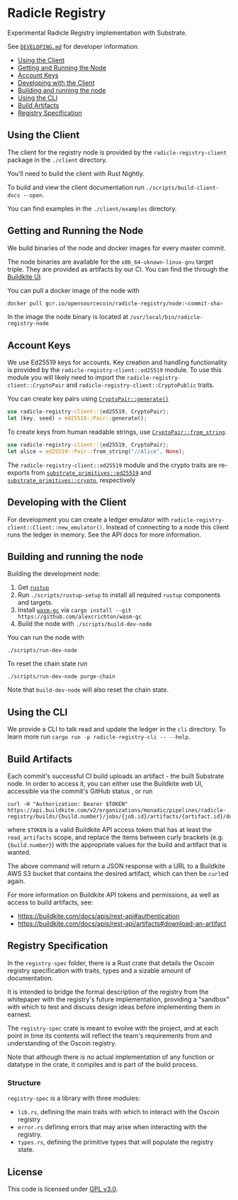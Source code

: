 Radicle Registry
================

Experimental Radicle Registry implementation with Substrate.

See [`DEVELOPING.md`][dev-manual] for developer information.

<!-- toc -->

- [Using the Client](#using-the-client)
- [Getting and Running the Node](#getting-and-running-the-node)
- [Account Keys](#account-keys)
- [Developing with the Client](#developing-with-the-client)
- [Building and running the node](#building-and-running-the-node)
- [Using the CLI](#using-the-cli)
- [Build Artifacts](#build-artifacts)
- [Registry Specification](#registry-specification)

<!-- tocstop -->

Using the Client
----------------

The client for the registry node is provided by the `radicle-registry-client`
package in the `./client` directory.

You’ll need to build the client with Rust Nightly.

To build and view the client documentation run `./scripts/build-client-docs
--open`.

You can find examples in the `./client/examples` directory.


Getting and Running the Node
----------------------------

We build binaries of the node and docker images for every master commit.

The node binaries are available for the `x86_64-uknown-linux-gnu` target triple.
They are provided as artifacts by our CI. You can find the through the
[Buildkite UI][buildkite-master].

You can pull a docker image of the node with
```bash
docker pull gcr.io/opensourcecoin/radicle-registry/node:<commit-sha>
```
In the image the node binary is located at `/usr/local/bin/radicle-registry-node`

[buildkite-master]: https://buildkite.com/monadic/radicle-registry/builds?branch=master


Account Keys
------------

We use Ed25519 keys for accounts. Key creation and handling functionality is
provided by the `radicle-registry-client::ed25519` module. To use this module
you will likely need to import the `radicle-registry-client::CryptoPair` and
`radicle-registry-client::CryptoPublic` traits.

You can create key pairs using [`CryptoPair::generate()`][api-pair-generate]
```rust
use radicle-registry-client::{ed25519, CryptoPair};
let (key, seed) = ed25519::Pair::generate();
```

To create keys from human readable strings, use [`CryptoPair::from_string`][api-pair-from-string].
```rust
use radicle-registry-client::{ed25519, CryptoPair};
let alice = ed25519::Pair::from_string("//Alice", None);
```

The `radicle-registry-client::ed25519` module and the crypto traits are
re-exports from [`substrate_primitives::ed25519`][api-ed25519] and
[`substrate_primitives::crypto`][api-crypto], respectively

[api-ed25519]: https://crates.parity.io/substrate_primitives/ed25519/index.html
[api-crypto]: https://crates.parity.io/substrate_primitives/crypto/index.html
[api-pair-generate]: https://crates.parity.io/substrate_primitives/crypto/trait.Pair.html#method.generate
[api-pair-from-string]: https://crates.parity.io/substrate_primitives/crypto/trait.Pair.html#method.from_string


Developing with the Client
--------------------------

For development you can create a ledger emulator with
`radicle-registry-client::Client::new_emulator()`. Instead of connecting to a
node this client runs the ledger in memory. See the API docs for more
information.


Building and running the node
-----------------------------

Building the development node:

1. Get [`rustup`][rustup-install]
2. Run `./scripts/rustup-setup` to install all required `rustup` components and
   targets.
3. Install [`wasm-gc`][wasm-gc] via `cargo install --git https://github.com/alexcrichton/wasm-gc`
4. Build the node with `./scripts/build-dev-node`

You can run the node with

~~~
./scripts/run-dev-node
~~~

To reset the chain state run

~~~
./scripts/run-dev-node purge-chain
~~~

Note that `build-dev-node` will also reset the chain state.

Using the CLI
-------------

We provide a CLI to talk read and update the ledger in the `cli` directory. To
learn more run `cargo run -p radicle-registry-cli -- --help`.


[dev-manual]: ./DEVELOPING.md
[rustup-install]: https://github.com/rust-lang/rustup.rs#installation
[wasm-gc]: https://github.com/alexcrichton/wasm-gc

Build Artifacts
---------------

Each commit's successful CI build uploads an artifact - the built Substrate
node.
In order to access it, you can either use the Buildkite web UI, accessible
via the commit's GitHub status , or run

~~~
curl -H "Authorization: Bearer $TOKEN" https://api.buildkite.com/v2/organizations/monadic/pipelines/radicle-registry/builds/{build.number}/jobs/{job.id}/artifacts/{artifact.id}/download
~~~

where `$TOKEN` is a valid Buildkite API access token that has at least the
`read_artifacts` scope, and replace the items between curly brackets
(e.g. `{build.number}`) with the appropriate values for the build and artifact
that is wanted.

The above command will return a JSON response with a URL to a Buildkite AWS
S3 bucket that contains the desired artifact, which can then be `curl`ed
again.

For more information on Buildkite API tokens and permissions, as well as
access to build artifacts, see:

* https://buildkite.com/docs/apis/rest-api#authentication
* https://buildkite.com/docs/apis/rest-api/artifacts#download-an-artifact

Registry Specification
--------------------

In the `registry-spec` folder, there is a Rust crate that details the Oscoin
registry specification with traits, types and a sizable amount of documentation.

It is intended to bridge the formal description of the registry from the
whitepaper with the registry's future implementation, providing a "sandbox"
with which to test and discuss design ideas before implementing them in
earnest.

The `registry-spec` crate is meant to evolve with the project, and at each point
in time its contents will reflect the team's requirements from and
understanding of the Oscoin registry.

Note that although there is no actual implementation of any function or
datatype in the crate, it compiles and is part of the build process.

### Structure

`registry-spec` is a library with three modules:
* `lib.rs`, defining the main traits with which to interact with the Oscoin
  registry
* `error.rs` defining errors that may arise when interacting with the registry.
* `types.rs`, defining the primitive types that will populate the registry state.

License
-------

This code is licensed under [GPL v3.0](./LICENSE.md).
